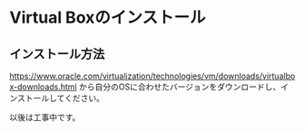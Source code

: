 # Virtual Boxのインストール
## インストール方法

https://www.oracle.com/virtualization/technologies/vm/downloads/virtualbox-downloads.html
から自分のOSに合わせたバージョンをダウンロードし、インストールしてください。

以後は工事中です。
